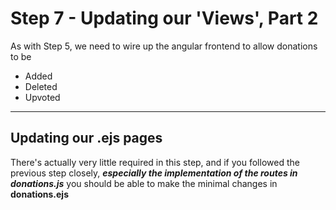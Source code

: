 
# Step 7 - Updating our 'Views', Part 2

As with Step 5, we need to wire up the angular frontend to allow donations to be

* Added
* Deleted
* Upvoted



---
## Updating our .ejs pages

There's actually very little required in this step, and if you followed the previous step closely, ***especially the implementation of the routes in donations.js*** you should be able to make the minimal changes in **donations.ejs**